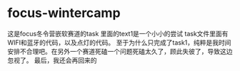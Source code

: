 # focus-wintercamp
这是focus冬令营嵌软赛道的task
里面的text1是一个小小的尝试
task文件里面有WIFI和蓝牙的代码，以及点灯的代码。
至于为什么只完成了task1，纯粹是我时间安排不合理吧。在另外一个赛道死磕一个问题死磕太久了，顾此失彼了，导致这边忽视了。
最后，我还会再回来的
